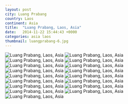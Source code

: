 ```yaml
---
layout: post
city: Luang Prabang
country: Laos
continent: Asia
title:  "Luang Prabang, Laos, Asia"
date:   2014-11-22 15:44:43 +0000
categories: asia laos
thumbnail: luangprabang-6.jpg
---
```


<div class="img-container">
	<img class="img-responsive" src="{{ site.github.url }}/img/countries/laos/luangprabang-1.jpg" alt="Luang Prabang, Laos, Asia"/>
	<img class="img-responsive" src="{{ site.github.url }}/img/countries/laos/luangprabang-2.jpg" alt="Luang Prabang, Laos, Asia"/>
	<img class="img-responsive" src="{{ site.github.url }}/img/countries/laos/luangprabang-3.jpg" alt="Luang Prabang, Laos, Asia"/>
	<img class="img-responsive" src="{{ site.github.url }}/img/countries/laos/luangprabang-4.jpg" alt="Luang Prabang, Laos, Asia"/>
	<img class="img-responsive" src="{{ site.github.url }}/img/countries/laos/luangprabang-5.jpg" alt="Luang Prabang, Laos, Asia"/>
	<img class="img-responsive" src="{{ site.github.url }}/img/countries/laos/luangprabang-6.jpg" alt="Luang Prabang, Laos, Asia"/>
	<img class="img-responsive" src="{{ site.github.url }}/img/countries/laos/luangprabang-7.jpg" alt="Luang Prabang, Laos, Asia"/>
	<img class="img-responsive" src="{{ site.github.url }}/img/countries/laos/luangprabang-8.jpg" alt="Luang Prabang, Laos, Asia"/>
	<img class="img-responsive" src="{{ site.github.url }}/img/countries/laos/luangprabang-9.jpg" alt="Luang Prabang, Laos, Asia"/>
	<img class="img-responsive" src="{{ site.github.url }}/img/countries/laos/luangprabang-10.jpg" alt="Luang Prabang, Laos, Asia"/>
	<img class="img-responsive" src="{{ site.github.url }}/img/countries/laos/luangprabang-11.jpg" alt="Luang Prabang, Laos, Asia"/>
	<img class="img-responsive" src="{{ site.github.url }}/img/countries/laos/luangprabang-12.jpg" alt="Luang Prabang, Laos, Asia"/>
	<img class="img-responsive" src="{{ site.github.url }}/img/countries/laos/luangprabang-13.jpg" alt="Luang Prabang, Laos, Asia"/>
	<img class="img-responsive" src="{{ site.github.url }}/img/countries/laos/luangprabang-14.jpg" alt="Luang Prabang, Laos, Asia"/>
	<img class="img-responsive" src="{{ site.github.url }}/img/countries/laos/luangprabang-15.jpg" alt="Luang Prabang, Laos, Asia"/>
	<img class="img-responsive" src="{{ site.github.url }}/img/countries/laos/luangprabang-16.jpg" alt="Luang Prabang, Laos, Asia"/>
	<img class="img-responsive" src="{{ site.github.url }}/img/countries/laos/luangprabang-17.jpg" alt="Luang Prabang, Laos, Asia"/>
</div>
